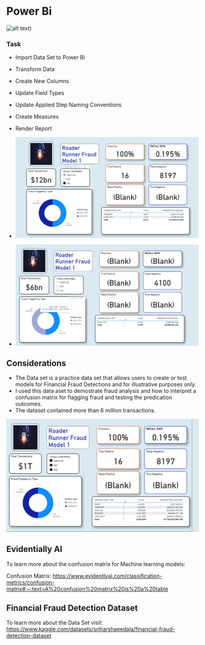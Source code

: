 # Power  Bi 
![alt text](https://th.bing.com/th/id/OIP.perUvYXHjEagQZb1opY7JAAAAA?rs=1&pid=ImgDetMain))

### Task 

* Import Data Set to Power Bi 
* Transform Data
* Create New Columns
* Update Field Types 
* Update Applied Step Naming Conventions
* Create Measures 
* Render Report 



* ![image](RR_Resources/RR1_16_8197.png)




* ![image](RR_Resources/RR2_FN_4100.png)




## Considerations

* The Data set is a practice data set that allows users to create or test models for Financial Fraud Detections and for illustrative purposes only.
* I used this data aset to demostrate fraud analysis and how to interpret a confusion matrix for flagging fraud and testing the predication outcomes.
* The dataset contained more than 6 million transactions.  


![image](RR_Resources/RR_3.png)


## Evidentially AI

To learn more about the confusion matrix for Machine learning models:

Confusion Matrix: https://www.evidentlyai.com/classification-metrics/confusion-matrix#:~:text=A%20confusion%20matrix%20is%20a%20table


## Financial Fraud Detection Dataset

To learn more about the Data Set visit: 
https://www.kaggle.com/datasets/sriharshaeedala/financial-fraud-detection-dataset






